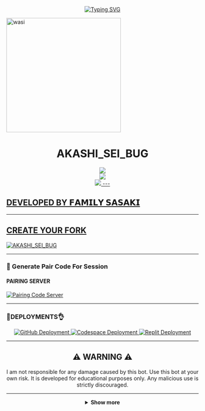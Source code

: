 <p align="center">
  <a href="https://git.io/typing-svg">
    <img src="https://readme-typing-svg.demolab.com?font=EB+Garamond&weight=800&size=28&duration=4000&pause=1000&random=false&width=435&lines=+AKASHI_SEI_BUG;WHATSAPP+CRASH+x+BUG+BOT;DEVELOPED+BY+𝗙𝗔𝗠𝗜𝗟𝗬 𝗦𝗔𝗦𝗔𝗞𝗜" alt="Typing SVG" />
  </a>
</p>

 <img alt="wasi" height="300" src="https://i.imgur.com/kt7zruF.mp4">
    <h1 align="center"> AKASHI_SEI_BUG</h1>

<p align="center">
<a href="https://www.youtube.com/@SSK-FAMILYCAMPAGNY"><img src="https://img.shields.io/badge/YouTube-ff0000?style=for-the-badge&logo=youtube&logoColor=ff000000&link=https://www.youtube.com/@SSK-FAMILYCAMPAGNY" /><br>
<a href="https://whatsapp.com/channel/0029Vajrhmz96H4IsEjh4a41"><img src="https://img.shields.io/badge/WhatsApp Channel-25D366?style=for-the-badge&logo=whatsapp&logoColor=white&link=https://whatsapp.com/channel/0029VaG9VfPKWEKk1rxTQD20" /><br>
<a href="https://t.me/+13472314632"><img src="https://img.shields.io/badge/Telegram-00FFFF?style=for-the-badge&logo=telegram&logoColor=white" />
---

## DEVELOPED BY 𝗙𝗔𝗠𝗜𝗟𝗬 𝗦𝗔𝗦𝗔𝗞𝗜

---

## CREATE YOUR FORK
<a href="https://github.com/Gungun243/AKASHI_SEI_BUG/fork">
  <img title="AKASHI_SEI_BUG" src="https://img.shields.io/badge/FORK-AKASHI_SEI_BUG-red?color=red&style=for-the-badge&logo=stackshare">
</a>

---

### 🔐 Generate Pair Code For Session

#### PAIRING SERVER 
<a href="https://akashi-sei-sax.onrender.com/" target="_blank">
  <img alt="Pairing Code Server " src="https://img.shields.io/badge/PAIRING CODE-green?style=for-the-badge&logo=opencv&logoColor=white"/>
</a>

---

###  🐛DEPLOYMENTS👌

<div align="center">
  <!-- Badges for deployment -->
  <a href="https://www.youtube.com/@SSK-FAMILYCAMPAGNY" target="_blank">
    <img src="https://img.shields.io/badge/Deployment-GitHub-blue?style=for-the-badge&logo=github" alt="GitHub Deployment" />
  </a>
  <a href="https://www.youtube.com/@SSK-FAMILYCAMPAGNY" target="_blank">
    <img src="https://img.shields.io/badge/Deployment-Codespace-blue?style=for-the-badge&logo=github" alt="Codespace Deployment" />
  </a>
  <a href="https://www.youtube.com/@SSK-FAMILYCAMPAGNY" target="_blank">
    <img src="https://img.shields.io/badge/Deployment-Replit-blue?style=for-the-badge&logo=replit" alt="Replit Deployment" />
  </a>
  
---

## ⚠️ WARNING ⚠️

I am not responsible for any damage caused by this bot. Use this bot at your own risk. It is developed for educational purposes only. Any malicious use is strictly discouraged.

---

<details>
  <summary><strong>Show more</strong></summary>


---

## Developer 💀

<a href="https://github.com/Gungun243">
  <img src="https://github.com/Gungun243.png" width="200" height="200" alt="Gon Freecss"/>
</a>
<p align="center"><strong>Gungun243</strong></p>

---

## Contributors 🤝

<a href="https://github.com/Alp24ni">
  <img src="https://github.com/Alp24ni.png" width="200" height="200" alt="Alp24ni"/>
</a>
<p align="center"><strong>Alp24ni</strong

---

## GitHub Deployment

```yaml
name: Node.js CI

on:
  push:
    branches:
      - main
  pull_request:
    branches:
      - main
  schedule:
    - cron: '0 */6 * * *'  

jobs:
  build:

    runs-on: ubuntu-latest

    strategy:
      matrix:
        node-version: [20.x]

    steps:
    - name: Checkout repository
      uses: actions/checkout@v3

    - name: Set up Node.js
      uses: actions/setup-node@v3
      with:
        node-version: ${{ matrix.node-version }}

    - name: Install dependencies
      run: npm install

    - name: Install FFmpeg
      run: sudo apt-get install -y ffmpeg

    - name: Start application with timeout
      run: |
        timeout 21590s npm start  # Limits run to 5h 59m 50s

    - name: Save state (Optional)
      run: |
        ./save_state.sh
